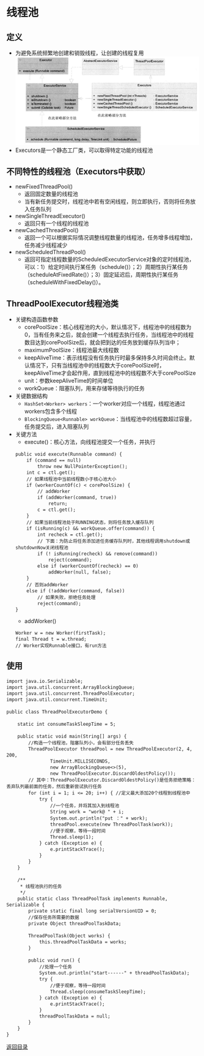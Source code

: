# 线程池
## 定义
* 为避免系统频繁地创建和销毁线程，让创建的线程复用
![](./img/thread_pool_1.png)
* Executors是一个静态工厂类，可以取得特定功能的线程池

## 不同特性的线程池（Executors中获取）
* newFixedThreadPool()
    * 返回固定数量的线程池
    * 当有新任务提交时，线程池中若有空闲线程，则立即执行，否则将任务放入任务队列
* newSingleThreadExecutor()
    * 返回只有一个线程的线程池
* newCachedThreadPool()
    * 返回一个可以根据实际情况调整线程数量的线程池，任务增多线程增加，任务减少线程减少
* newScheduledThreadPool()
    * 返回可指定线程数量的ScheduledExecutorService对象的定时线程池，可以：1）给定时间执行某任务（schedule()）；2）周期性执行某任务（scheduleAtFixedRate()）；3）固定延迟后，周期性执行某任务（scheduleWithFixedDelay()）。

## ThreadPoolExecutor线程池类
* 关键构造函数参数
    * corePoolSize：核心线程池的大小，默认情况下，线程池中的线程数为0，当有任务来之后，就会创建一个线程去执行任务，当线程池中的线程数目达到corePoolSize后，就会把到达的任务放到缓存队列当中；
    * maximumPoolSize：线程池最大线程数
    * keepAliveTime：表示线程没有任务执行时最多保持多久时间会终止。默认情况下，只有当线程池中的线程数大于corePoolSize时，keepAliveTime才会起作用，直到线程池中的线程数不大于corePoolSize
    * unit：参数keepAliveTime的时间单位
    * workQueue：阻塞队列，用来存储等待执行的任务
* 关键数据结构
    * `HashSet<Worker> workers`：一个worker对应一个线程，线程池通过workers包含多个线程
    * `BlockingQueue<Runnable> workQueue`：当线程池中的线程数超过容量，任务提交后，进入阻塞队列
* 关键方法
    * execute()：核心方法，向线程池提交一个任务，并执行
    ```
    public void execute(Runnable command) {
        if (command == null)
            throw new NullPointerException();
        int c = ctl.get();
        // 如果线程池中当前线程数小于核心池大小
        if (workerCountOf(c) < corePoolSize) {
            // addWorker
            if (addWorker(command, true))
                return;
            c = ctl.get();
        }
        // 如果当前线程池处于RUNNING状态，则将任务放入缓存队列
        if (isRunning(c) && workQueue.offer(command)) {
            int recheck = ctl.get();
            // 下面：为防止将任务添加进任务缓存队列时，其他线程调用shutdown或shutdownNow关闭线程池
            if (! isRunning(recheck) && remove(command))
                reject(command);
            else if (workerCountOf(recheck) == 0)
                addWorker(null, false);
        }
        // 否则addWorker
        else if (!addWorker(command, false))
            // 如果失败，拒绝任务处理
            reject(command);
    }
    ```
    * addWorker()
    ```
    Worker w = new Worker(firstTask);
    final Thread t = w.thread;
    // Worker实现Runnable接口，有run方法
    ```  

## 使用
```
import java.io.Serializable;
import java.util.concurrent.ArrayBlockingQueue;
import java.util.concurrent.ThreadPoolExecutor;
import java.util.concurrent.TimeUnit;

public class ThreadPoolExecutorDemo {

    static int consumeTaskSleepTime = 5;

    public static void main(String[] args) {
        //构造一个线程池，阻塞队列小，会有部分任务丢失
        ThreadPoolExecutor threadPool = new ThreadPoolExecutor(2, 4, 200,
                TimeUnit.MILLISECONDS,
                new ArrayBlockingQueue<>(5),
                new ThreadPoolExecutor.DiscardOldestPolicy());
        // 其中：ThreadPoolExecutor.DiscardOldestPolicy()是任务拒绝策略：丢弃队列最前面的任务，然后重新尝试执行任务
        for (int i = 1; i <= 20; i++) { //定义最大添加20个线程到线程池中
            try {
                //一个任务，并将其加入到线程池
                String work = "work@ " + i;
                System.out.println("put ：" + work);
                threadPool.execute(new ThreadPoolTask(work));
                //便于观察，等待一段时间
                Thread.sleep(1);
            } catch (Exception e) {
                e.printStackTrace();
            }
        }
    }

    /**
     * 线程池执行的任务
     */
    public static class ThreadPoolTask implements Runnable, Serializable {
        private static final long serialVersionUID = 0;
        //保存任务所需要的数据
        private Object threadPoolTaskData;

        ThreadPoolTask(Object works) {
            this.threadPoolTaskData = works;
        }

        public void run() {
            //处理一个任务
            System.out.println("start------" + threadPoolTaskData);
            try {
                //便于观察，等待一段时间
                Thread.sleep(consumeTaskSleepTime);
            } catch (Exception e) {
                e.printStackTrace();
            }
            threadPoolTaskData = null;
        }
    }
}
```

[返回目录](../CONTENTS.md)